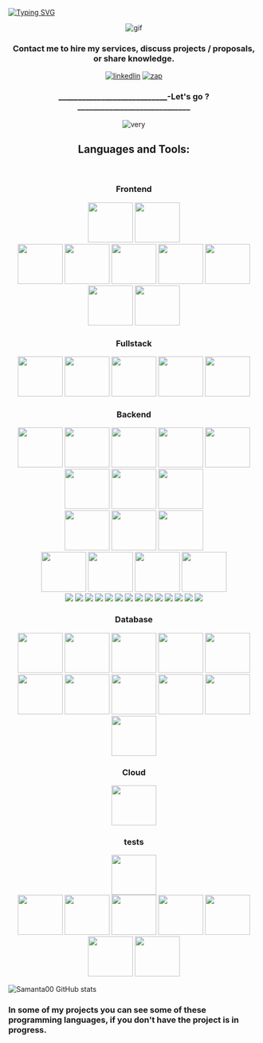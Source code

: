 [![Typing SVG](https://readme-typing-svg.demolab.com?font=Fira+Code&weight=700&size=34&pause=1000&color=E11160&center=true&vCenter=true&random=true&width=1310&height=80&lines=Hi%2C+my+name+is+Ellen+Samanta+%F0%9F%91%8B%F0%9F%8F%BB;I+am+a+full-stack+developer+with+knowledge+of+DevOps+concepts.;I+graduated+in+Systems+Analysis+and+Development.;Welcome+to+my+Github+Profile!+%F0%9F%98%8A)](https://git.io/typing-svg)

<div align='center'>
  

  
![gif](https://camo.githubusercontent.com/3ec866cc57a2b727aab2ed1a8684088fae7e77aa20914b2366c6889d75fd8d08/68747470733a2f2f692e70696e696d672e636f6d2f6f726967696e616c732f34302f30352f62342f34303035623439656666386338313564663765336632336365363338666538632e676966)

</div>






<div align="center">
  
### Contact me to hire my services, discuss projects / proposals, or share knowledge.
  
[![linkedlin](https://img.shields.io/badge/LinkedIn-0077B5?style=for-the-badge&logo=linkedin&logoColor=white)](https://www.linkedin.com/in/ellen-samanta-nunes-da-silva-674a42227/)
[![zap](https://img.shields.io/badge/WhatsApp-25D366?style=for-the-badge&logo=whatsapp&logoColor=white)](https://api.whatsapp.com/send?phone=5581981311245)
  
</div>







<div align='center'>

### ____________________________-Let's go ? _____________________________

![very](https://media0.giphy.com/media/LXHJRRjnviw7e/giphy.gif?cid=790b76110b12ba450501b345270ccdd4907170ae696d336c&rid=giphy.gif&ct=g)

## Languages and Tools:
<div alt="html5" style="display: inline_block"><br/>
  
<h3>Frontend</h3>
<img height="80" width="90" src="https://cdn.jsdelivr.net/gh/devicons/devicon@latest/icons/html5/html5-original-wordmark.svg" />
<img height="80" width="90" src="https://cdn.jsdelivr.net/gh/devicons/devicon@latest/icons/css3/css3-original.svg" />
<div>
<img height="80" width="90" src="https://cdn.jsdelivr.net/gh/devicons/devicon@latest/icons/react/react-original-wordmark.svg" />
<img height="80" width="90" src="https://cdn.jsdelivr.net/gh/devicons/devicon@latest/icons/vitejs/vitejs-original.svg" />
<img height="80" width="90" src="https://cdn.jsdelivr.net/gh/devicons/devicon@latest/icons/vuejs/vuejs-original-wordmark.svg" />
<img height="80" width="90" src="https://cdn.jsdelivr.net/gh/devicons/devicon@latest/icons/nextjs/nextjs-original-wordmark.svg" />  
<img height="80" width="90" src="https://cdn.jsdelivr.net/gh/devicons/devicon@latest/icons/eslint/eslint-plain-wordmark.svg" />
<img height="80" width="90" src="https://cdn.jsdelivr.net/gh/devicons/devicon@latest/icons/angular/angular-original-wordmark.svg" />  
<img height="80" width="90" src="https://cdn.jsdelivr.net/gh/devicons/devicon@latest/icons/jquery/jquery-original-wordmark.svg" />

</div>

<h3>Fullstack</h3>
<div>
<img height="80" width="90" src="https://cdn.jsdelivr.net/gh/devicons/devicon@latest/icons/javascript/javascript-original.svg" />
<img height="80" width="90" src="https://cdn.jsdelivr.net/gh/devicons/devicon@latest/icons/nodejs/nodejs-original-wordmark.svg" />
<img height="80" width="90" src="https://cdn.jsdelivr.net/gh/devicons/devicon@latest/icons/json/json-original.svg" />
<img height="80" width="90" src="https://cdn.jsdelivr.net/gh/devicons/devicon@latest/icons/npm/npm-original-wordmark.svg" />
<img height="80" width="90" src="https://cdn.jsdelivr.net/gh/devicons/devicon@latest/icons/nestjs/nestjs-original-wordmark.svg" />



</div>



<h3>Backend</h3>
<div>
<img height="80" width="90" src="https://cdn.jsdelivr.net/gh/devicons/devicon@latest/icons/java/java-plain-wordmark.svg" />
<img height="80" width="90" src="https://cdn.jsdelivr.net/gh/devicons/devicon@latest/icons/spring/spring-original-wordmark.svg" />
<img height="80" width="90" src="https://cdn.jsdelivr.net/gh/devicons/devicon@latest/icons/eclipse/eclipse-original-wordmark.svg" />
<img height="80" width="90" src="https://cdn.jsdelivr.net/gh/devicons/devicon@latest/icons/maven/maven-original-wordmark.svg" />
<img height="80" width="90" src="https://cdn.jsdelivr.net/gh/devicons/devicon@latest/icons/oauth/oauth-original.svg" />
</div>

<div>
<img height="80" width="90" src="https://cdn.jsdelivr.net/gh/devicons/devicon@latest/icons/php/php-original.svg" />
<img height="80" width="90" src="https://cdn.jsdelivr.net/gh/devicons/devicon@latest/icons/laravel/laravel-original-wordmark.svg" /> 
<img height="80" width="90" src="https://cdn.jsdelivr.net/gh/devicons/devicon@latest/icons/composer/composer-original.svg" />
</div>

<div>
<img height="80" width="90" src="https://cdn.jsdelivr.net/gh/devicons/devicon@latest/icons/c/c-original.svg" />
<img height="80" width="90" src="https://cdn.jsdelivr.net/gh/devicons/devicon@latest/icons/csharp/csharp-original.svg" />
<img height="80" width="90" src="https://cdn.jsdelivr.net/gh/devicons/devicon@latest/icons/dotnetcore/dotnetcore-original.svg" />  
</div>


<div>
<img height="80" width="90" src="https://cdn.jsdelivr.net/gh/devicons/devicon@latest/icons/python/python-original-wordmark.svg" />
<img height="80" width="90" src="https://cdn.jsdelivr.net/gh/devicons/devicon@latest/icons/jupyter/jupyter-original-wordmark.svg" />
<img height="80" width="90" src="https://cdn.jsdelivr.net/gh/devicons/devicon@latest/icons/selenium/selenium-original.svg" />
<img height="80" width="90" src="https://cdn.jsdelivr.net/gh/devicons/devicon@latest/icons/pandas/pandas-original-wordmark.svg" />
</div>



          
<img src="https://img.shields.io/badge/HTML5-E34F26?style=for-the-badge&logo=html5&logoColor=white">
<img src="https://img.shields.io/badge/CSS-239120?&style=for-the-badge&logo=css3&logoColor=white">
<img src="https://img.shields.io/badge/Python-14354C?style=for-the-badge&logo=python&logoColor=white">
<img src="https://img.shields.io/badge/JavaScript-323330?style=for-the-badge&logo=javascript&logoColor=F7DF1E">
<img src="https://img.shields.io/badge/PHP-777BB4?style=for-the-badge&logo=php&logoColor=white">
<img src="https://img.shields.io/badge/React-20232A?style=for-the-badge&logo=react&logoColor=61DAFB">
<img src="https://img.shields.io/badge/React_Native-20232A?style=for-the-badge&logo=react&logoColor=61DAFB">
<img src="https://img.shields.io/badge/MySQL-00000F?style=for-the-badge&logo=mysql&logoColor=white">
<img src="https://img.shields.io/badge/Node.js-43853D?style=for-the-badge&logo=node.js&logoColor=white">
<img src="https://img.shields.io/badge/Bootstrap-563D7C?style=for-the-badge&logo=bootstrap&logoColor=white">
<img src="https://img.shields.io/badge/GitHub-100000?style=for-the-badge&logo=github&logoColor=white">
<img src="https://img.shields.io/badge/Microsoft_Excel-217346?style=for-the-badge&logo=microsoft-excel&logoColor=white">
<img src="https://img.shields.io/badge/Microsoft_PowerPoint-B7472A?style=for-the-badge&logo=microsoft-powerpoint&logoColor=white">
<img src="https://img.shields.io/badge/Microsoft_Word-2B579A?style=for-the-badge&logo=microsoft-word&logoColor=white">



<h3>Database</h3>
<div>
<img height="80" width="90" src="https://cdn.jsdelivr.net/gh/devicons/devicon@latest/icons/apache/apache-original-wordmark.svg" />
<img height="80" width="90" src="https://cdn.jsdelivr.net/gh/devicons/devicon@latest/icons/dbeaver/dbeaver-original.svg" />
<img height="80" width="90" src="https://cdn.jsdelivr.net/gh/devicons/devicon@latest/icons/mariadb/mariadb-original.svg" />
<img height="80" width="90" src="https://cdn.jsdelivr.net/gh/devicons/devicon@latest/icons/mongodb/mongodb-original-wordmark.svg" />    
<img height="80" width="90" src="https://cdn.jsdelivr.net/gh/devicons/devicon@latest/icons/mongoose/mongoose-original-wordmark.svg" />     
<img height="80" width="90" src="https://cdn.jsdelivr.net/gh/devicons/devicon@latest/icons/mysql/mysql-original-wordmark.svg" />
<img height="80" width="90" src="https://cdn.jsdelivr.net/gh/devicons/devicon@latest/icons/oracle/oracle-original.svg" />
<img height="80" width="90" src="https://cdn.jsdelivr.net/gh/devicons/devicon@latest/icons/postgresql/postgresql-original-wordmark.svg" />  
<img height="80" width="90" src="https://cdn.jsdelivr.net/gh/devicons/devicon@latest/icons/sequelize/sequelize-original-wordmark.svg" />         
<img height="80" width="90" src="https://cdn.jsdelivr.net/gh/devicons/devicon@latest/icons/sqlite/sqlite-original-wordmark.svg" />
<img height="80" width="90" src="https://cdn.jsdelivr.net/gh/devicons/devicon@latest/icons/azuresqldatabase/azuresqldatabase-original.svg" />

</div>

          
<h3>Cloud</h3>
<div>
<img height="80" width="90" src="https://cdn.jsdelivr.net/gh/devicons/devicon@latest/icons/amazonwebservices/amazonwebservices-original-wordmark.svg" />
</div>


<h3>tests</h3>
<div>
<img height="80" width="90" src="https://cdn.jsdelivr.net/gh/devicons/devicon@latest/icons/jest/jest-plain.svg" />
</div>



<img height="80" width="90" src="https://cdn.jsdelivr.net/gh/devicons/devicon@latest/icons/canva/canva-original.svg" />

          
<img height="80" width="90" src="https://cdn.jsdelivr.net/gh/devicons/devicon@latest/icons/docker/docker-original.svg" />
          
          
                    
<img height="80" width="90" src="https://cdn.jsdelivr.net/gh/devicons/devicon@latest/icons/figma/figma-original.svg" />
          
          
<img height="80" width="90" src="https://cdn.jsdelivr.net/gh/devicons/devicon@latest/icons/jira/jira-original-wordmark.svg" />


          

          
          
          
<img height="80" width="90" src="https://cdn.jsdelivr.net/gh/devicons/devicon@latest/icons/linux/linux-original.svg" />
          


          
<img height="80" width="90" src="https://cdn.jsdelivr.net/gh/devicons/devicon@latest/icons/postman/postman-original-wordmark.svg" />
          
<img height="80" width="90" src="https://cdn.jsdelivr.net/gh/devicons/devicon@latest/icons/powershell/powershell-original.svg" />
                    
          
          

          

          
      
          

</div>
  
</div>


![Samanta00 GitHub stats](https://github-readme-stats.vercel.app/api?username=Samanta00&show_icons=true&theme=radical)



### In some of my projects you can see some of these programming languages, if you don't have the project is in progress.



